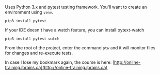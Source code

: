 Uses Python 3.x and pytest testing framework. You'll want to create an environment using `venv`.

    pip3 install pytest

If your IDE doesn't have a watch feature, you can install pytext-watch

    pip3 install pytest-watch

From the root of the project, enter the command `ptw` and it will monitor files for changes and re-execute tests.

In case I lose my bookmark again, the course is here: [http://online-training.jbrains.ca](http://online-training.jbrains.ca)